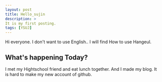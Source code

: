 ```yaml
---
layout: post
title: Hello_sujin
description: >
It is my first posting.
tags: [YSUJ]
---
```


Hi everyone.
I don't want to use English..
I will find How to use Hangeul.

## What's happening Today?
I met my Hightschool friend and eat lunch together.
And I made my blog. It is hard to make my new account of github.

